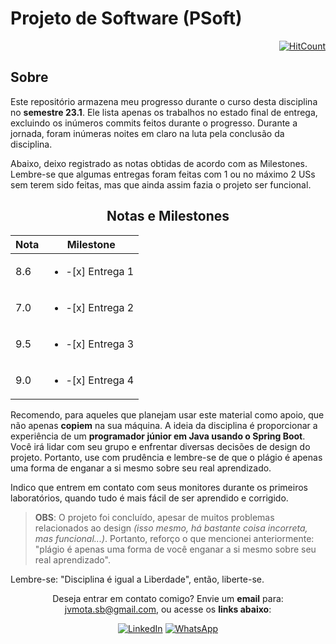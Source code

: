 # Projeto de Software (PSoft)

<div align="right">
  
[![HitCount](https://hits.dwyl.com/JVSMOTA/Projeto-de-Software.svg?style=flat-square)](http://hits.dwyl.com/JVSMOTA/Projeto-de-Software)

</div>

## Sobre

Este repositório armazena meu progresso durante o curso desta disciplina no **semestre 23.1**. Ele lista apenas os trabalhos no estado final de entrega, excluindo os inúmeros commits feitos durante o progresso. Durante a jornada, foram inúmeras noites em claro na luta pela conclusão da disciplina.

Abaixo, deixo registrado as notas obtidas de acordo com as Milestones. Lembre-se que algumas entregas foram feitas com 1 ou no máximo 2 USs sem terem sido feitas, mas que ainda assim fazia o projeto ser funcional.

<div align="center">

## Notas e Milestones
| Nota | Milestone                         |
|------|-----------------------------------|
| 8.6  | <ul><li> -[x] Entrega 1</li></ul> |
| 7.0  | <ul><li> -[x] Entrega 2</li></ul> |
| 9.5  | <ul><li> -[x] Entrega 3</li></ul> |
| 9.0  | <ul><li> -[x] Entrega 4</li></ul> |

</div>

Recomendo, para aqueles que planejam usar este material como apoio, que não apenas **copiem** na sua máquina. A ideia da disciplina é proporcionar a experiência de um **programador júnior em Java usando o Spring Boot**. Você irá lidar com seu grupo e enfrentar diversas decisões de design do projeto. Portanto, use com prudência e lembre-se de que o plágio é apenas uma forma de enganar a si mesmo sobre seu real aprendizado.

Indico que entrem em contato com seus monitores durante os primeiros laboratórios, quando tudo é mais fácil de ser aprendido e corrigido.

> **OBS**: O projeto foi concluído, apesar de muitos problemas relacionados ao design *(isso mesmo, há bastante coisa incorreta, mas funcional...)*. Portanto, reforço o que mencionei anteriormente: "plágio é apenas uma forma de você enganar a si mesmo sobre seu real aprendizado". 

Lembre-se: "Disciplina é igual a Liberdade", então, liberte-se.

<div align="center">

<p> 

Deseja entrar em contato comigo? Envie um **email** para: [jvmota.sb@gmail.com](mailto:jvmota.sb@gmail.com), ou acesse os **links abaixo**:

</p>

[![LinkedIn](https://img.shields.io/badge/linkedin-%230077B5.svg?style=for-the-badge&logo=linkedin&logoColor=white)](https://www.linkedin.com/in/jvsmota/)
[![WhatsApp](https://img.shields.io/badge/WhatsApp-25D366?style=for-the-badge&logo=whatsapp&logoColor=white)](https://api.whatsapp.com/send?phone=5583996193212)

</div>

